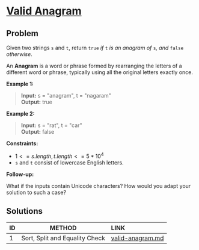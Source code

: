 # [Valid Anagram](https://leetcode.com/problems/valid-anagram/)

## Problem
<!-- Explanation of problem. -->
Given two strings `s` and `t`, return `true` _if_ `t` _is an anagram of_ `s`_, and_ `false` _otherwise_.

An **Anagram** is a word or phrase formed by rearranging the letters of a different word or phrase, typically using all the original letters exactly once.

**Example 1:**
<!-- An example of problem. -->

>**Input:** s = "anagram", t = "nagaram" </br> <!-- Input example. -->
**Output:** true </br> <!-- Output example. -->

**Example 2:**
<!-- An example of problem. -->

>**Input:** s = "rat", t = "car" </br> <!-- Input example. -->
**Output:** false </br> <!-- Output example. -->

**Constraints:**
<!-- Constraints of problem. -->
- $1 <= s.length, t.length <= 5 * 10^4$
- `s` and `t` consist of lowercase English letters.

**Follow-up:**
<!-- Do more! -->
What if the inputs contain Unicode characters? How would you adapt your solution to such a case?

## Solutions
<!-- Solutions of problem and their links. -->

| ID  |             METHOD             | LINK                                 |
| :-- |:------------------------------:| :----------------------------------- |
| 1   | Sort, Split and Equality Check | [valid-anagram.md](valid-anagram.md) |
